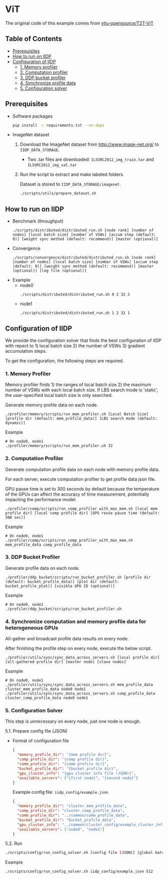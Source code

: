 # ViT

The original code of this example comes from [yitu-opensource/T2T-ViT](https://github.com/yitu-opensource/T2T-ViT)

## Table of Contents

<!-- TOC GFM -->

* [Prerequisites](#prerequisites)
* [How to run on IIDP](#how-to-run-on-iidp)
* [Configuration of IIDP](#configuration-of-iidp)
  * [1. Memory profiler](#1-memory-profiler)
  * [2. Computation profiler](#2-computation-profiler)
  * [3. DDP bucket profiler](#3-ddp-bucket-profiler)
  * [4. Synchronize profile data](#4-synchronize-computation-and-memory-profile-data-for-heterogeneous-gpus)
  * [5. Configuration solver](#5-configuration-solver)

<!-- /TOC -->

## Prerequisites
- Software packages
  ```bash
  pip install -r requirements.txt --no-deps
  ```
- ImageNet dataset
  1) Download the ImageNet dataset from http://www.image-net.org/ to ```IIDP_DATA_STORAGE```.
      - Two .tar files are downloaded: ```ILSVRC2012_img_train.tar``` and ```ILSVRC2012_img_val.tar```
  2) Run the script to extract and make labeled folders.

      Dataset is stored to ```IIDP_DATA_STORAGE/imagenet```.
      ```bash
      ./scripts/utils/prepare_dataset.sh
      ```

## How to run on IIDP
- Benchmark (throughput)
  ```
  ./scripts/distributed/distributed_run.sh [node rank] [number of nodes] [local batch size] [number of VSWs] [accum step (default: 0)] [weight sync method (default: recommend)] [master (optional)]
  ```
- Convergence
  ```
  ./scripts/convergence/distributed/distributed_run.sh [node rank] [number of nodes] [local batch size] [number of VSWs] [accum step (default: 0)] [weight sync method (default: recommend)] [master (optional)] [log file (optional)]
  ```
- Example
  - node0
    ```
    ./scripts/distributed/distributed_run.sh 0 2 32 3
    ```
  - node1
    ```
    ./scripts/distributed/distributed_run.sh 1 2 32 1
    ```


## Configuration of IIDP
We provide the configuration solver that finds the best configuration of IIDP with repect to 1) local batch size 2) the number of VSWs 3) gradient accumulation steps.

To get the configuration, the following steps are required.

### 1. Memory Profiler
Memory profiler finds 1) the ranges of local batch size 2) the maximum number of VSWs with each local batch size.
If LBS search mode is 'static', the user-specified local batch size is only searched.

Generate memory profile data on each node.
```
./profiler/memory/scripts/run_mem_profiler.sh [Local Batch Size] [profile dir (default: mem_profile_data)] [LBS search mode (default: dynamic)]
```
Example
```
# On node0, node1
./profiler/memory/scripts/run_mem_profiler.sh 32
```

### 2. Computation Profiler
Generate computation profile data on each node with memory profile data.

For each server, execute computation profiler to get profile data json file.

GPU pause time is set to 300 seconds by default because the temperature of the GPUs can affect the accuracy of time measurement, potentially impacting the performance model.
  ```
  ./profiler/comp/scripts/run_comp_profiler_with_max_mem.sh [local mem profile dir] [local comp profile dir] [GPU reuse pause time (default: 300 sec)]
  ```
Example
```
# On node0, node1
./profiler/comp/scripts/run_comp_profiler_with_max_mem.sh mem_profile_data comp_profile_data
```

### 3. DDP Bucket Profiler
Generate profile data on each node.
```
./profiler/ddp_bucket/scripts/run_bucket_profiler.sh [profile dir (default: bucket_profile_data)] [plot dir (default: bucket_profile_plot)] [visible GPU ID (optional)]
```
Example
```
# On node0, node1
./profiler/ddp_bucket/scripts/run_bucket_profiler.sh
```

### 4. Synchronize computation and memory profile data for heterogeneous GPUs
All-gather and broadcast profile data results on every node.

After finishing the profile step on every node, execute the below script.
  ```
  ./profiler/utils/sync/sync_data_across_servers.sh [local profile dir] [all-gathered profile dir] [master node] [slave nodes]
  ```
Example
```
# On node0, node1
./profiler/utils/sync/sync_data_across_servers.sh mem_profile_data cluster_mem_profile_data node0 node1
./profiler/utils/sync/sync_data_across_servers.sh comp_profile_data cluster_comp_profile_data node0 node1
```

### 5. Configuration Solver
This step is unnecessary on every node, just one node is enough.

5.1. Prepare config file (JSON)
- Format of configuration file
  ```json
  {
    "memory_profile_dir": "{mem profile dir}",
    "comp_profile_dir": "{comp profile dir}",
    "comm_profile_dir": "{comm profile dir}",
    "bucket_profile_dir": "{bucket profile dir}",
    "gpu_cluster_info": "{gpu cluster info file (JSON)}",
    "available_servers": ["{first node}", "{second node}"]
  }
  ```
  Example config file: ```iidp_config/example.json```
  ```json
  {
    "memory_profile_dir": "cluster_mem_profile_data",
    "comp_profile_dir": "cluster_comp_profile_data",
    "comm_profile_dir": "../common/comm_profile_data",
    "bucket_profile_dir": "bucket_profile_data",
    "gpu_cluster_info": "../common/cluster_config/example_cluster_info.json",
    "available_servers": ["node0", "node1"]
  }
  ```

5.2. Run
  ```bash
  ./scripts/config/run_config_solver.sh [config file (JSON)] [global batch size] [weight sync method (default: recommend)]
  ```
  Example
  ```bash
  ./scripts/config/run_config_solver.sh iidp_config/example.json 512
  ```